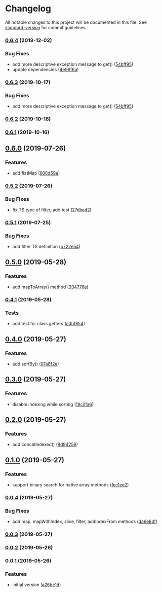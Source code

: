 # Changelog

All notable changes to this project will be documented in this file. See [standard-version](https://github.com/conventional-changelog/standard-version) for commit guidelines.

### [0.6.4](https://github.com/ozum/indexable-array/compare/v0.6.0...v0.6.4) (2019-12-02)


### Bug Fixes

* add more descriptive exception message to get() ([54bff95](https://github.com/ozum/indexable-array/commit/54bff95505d7dcc1cfa15b8fa75a29cddbaadc6a))
* update dependencies ([4e99f6a](https://github.com/ozum/indexable-array/commit/4e99f6a00afa4ec1c827623baba61170addf6b3b))

### [0.6.3](https://github.com/ozum/indexable-array/compare/v0.6.0...v0.6.3) (2019-10-17)


### Bug Fixes

* add more descriptive exception message to get() ([54bff95](https://github.com/ozum/indexable-array/commit/54bff95505d7dcc1cfa15b8fa75a29cddbaadc6a))

### [0.6.2](https://github.com/ozum/indexable-array/compare/v0.6.0...v0.6.2) (2019-10-16)

### [0.6.1](https://github.com/ozum/indexable-array/compare/v0.6.0...v0.6.1) (2019-10-16)

## [0.6.0](https://github.com/ozum/indexable-array/compare/v0.5.2...v0.6.0) (2019-07-26)


### Features

* add flatMap ([608d59e](https://github.com/ozum/indexable-array/commit/608d59e))



### [0.5.2](https://github.com/ozum/indexable-array/compare/v0.5.1...v0.5.2) (2019-07-26)


### Bug Fixes

* fix TS type of filter, add test ([27dbad2](https://github.com/ozum/indexable-array/commit/27dbad2))



### [0.5.1](https://github.com/ozum/indexable-array/compare/v0.5.0...v0.5.1) (2019-07-25)


### Bug Fixes

* add filter TS definition ([b722e54](https://github.com/ozum/indexable-array/commit/b722e54))



## [0.5.0](https://github.com/ozum/indexable-array/compare/v0.4.1...v0.5.0) (2019-05-28)


### Features

* add mapToArray() method ([304776e](https://github.com/ozum/indexable-array/commit/304776e))



### [0.4.1](https://github.com/ozum/indexable-array/compare/v0.4.0...v0.4.1) (2019-05-28)


### Tests

* add test for class getters ([adbf854](https://github.com/ozum/indexable-array/commit/adbf854))



## [0.4.0](https://github.com/ozum/indexable-array/compare/v0.3.0...v0.4.0) (2019-05-27)


### Features

* add sortBy() ([07a8f2e](https://github.com/ozum/indexable-array/commit/07a8f2e))



## [0.3.0](https://github.com/ozum/indexable-array/compare/v0.2.0...v0.3.0) (2019-05-27)


### Features

* disable indexing while sorting ([19c0fa6](https://github.com/ozum/indexable-array/commit/19c0fa6))



## [0.2.0](https://github.com/ozum/indexable-array/compare/v0.1.0...v0.2.0) (2019-05-27)


### Features

* add concatIndexed() ([8d94259](https://github.com/ozum/indexable-array/commit/8d94259))



## [0.1.0](https://github.com/ozum/indexable-array/compare/v0.0.4...v0.1.0) (2019-05-27)


### Features

* support binary search for native array methods ([fec1ee2](https://github.com/ozum/indexable-array/commit/fec1ee2))



### [0.0.4](https://github.com/ozum/indexable-array/compare/v0.0.3...v0.0.4) (2019-05-27)


### Bug Fixes

* add map, mapWithIndex, slice, filter, addIndexFrom methods ([da6e8df](https://github.com/ozum/indexable-array/commit/da6e8df))



### [0.0.3](https://github.com/ozum/indexable-array/compare/v0.0.2...v0.0.3) (2019-05-27)



### [0.0.2](https://github.com/ozum/indexable-array/compare/v0.0.1...v0.0.2) (2019-05-26)



### 0.0.1 (2019-05-26)


### Features

* initial version ([a26be1d](https://github.com/ozum/indexable-array/commit/a26be1d))
